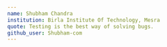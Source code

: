 ```yaml
---
name: Shubham Chandra
institution: Birla Institute Of Technology, Mesra
quote: Testing is the best way of solving bugs.
github_user: Shubham-com
---
```

